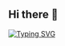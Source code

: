 ## Hi there 👋

[![Typing SVG](https://readme-typing-svg.herokuapp.com?font=Fira+Code&weight=600&size=30&pause=1000&color=FF8C00&width=435&lines=AI+researcher+%7C+Chemist)](https://git.io/typing-svg)
<!--
**artchemi/artchemi** is a ✨ _special_ ✨ repository because its `README.md` (this file) appears on your GitHub profile.

Here are some ideas to get you started:

- 🔭 I’m currently working on ...
- 🌱 I’m currently learning ...
- 👯 I’m looking to collaborate on ...
- 🤔 I’m looking for help with ...
- 💬 Ask me about ...
- 📫 How to reach me: ...
- 😄 Pronouns: ...
- ⚡ Fun fact: ...
-->
